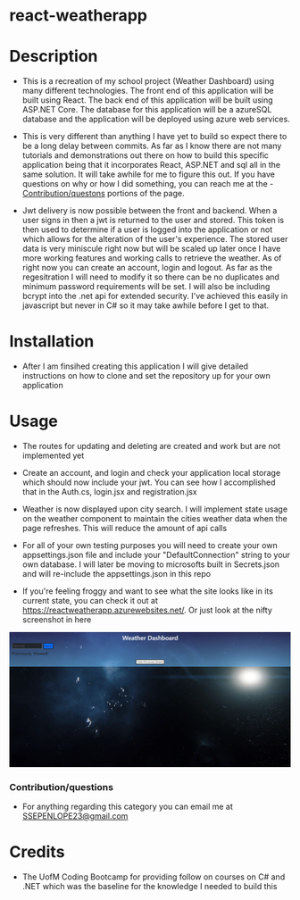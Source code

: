# react-weatherapp

# Description
- This is a recreation of my school project (Weather Dashboard) using many different technologies. The front end of this application will be built using React. The back end of this application will be built using ASP.NET Core. The database for this application will be a azureSQL database and the application will be deployed using azure web services.

- This is very different than anything I have yet to build so expect there to be a long delay between commits. As far as I know there are not many tutorials and demonstrations out there on how to build this specific application being that it incorporates React, ASP.NET and sql all in the same solution. It will take awhile for me to figure this out. If you have questions on why or how I did something, you can reach me at the - [Contribution/questons](#Contribution/Questions) portions of the page.

- Jwt delivery is now possible between the front and backend. When a user signs in then a jwt is returned to the user and stored. This token is then used to determine if a user is logged into the application or not which allows for the alteration of the user's experience. The stored user data is very miniscule right now but will be scaled up later once I have more working features and working calls to retrieve the weather. As of right now you can create an account, login and logout. As far as the regesitration I will need to modify it so there can be no duplicates and minimum password requirements will be set. I will also be including bcrypt into the .net api for extended security. I've achieved this easily in javascript but never in C# so it may take awhile before I get to that. 

# Installation
- After I am finsihed creating this application I will give detailed instructions on how to clone and set the repository up for your own application

# Usage
- The routes for updating and deleting are created and work but are not implemented yet

- Create an account, and login and check your application local storage which should now include your jwt. You can see how I accomplished that in the Auth.cs, login.jsx and registration.jsx

- Weather is now displayed upon city search. I will implement state usage on the weather component to maintain the cities weather data when the page refreshes. This will reduce the amount of api calls 

- For all of your own testing purposes you will need to create your own appsettings.json file and include your "DefaultConnection" string to your own database. I will later be moving to microsofts built in Secrets.json and will re-include the appsettings.json in this repo

- If you're feeling froggy and want to see what the site looks like in its current state, you can check it out at https://reactweatherapp.azurewebsites.net/. Or just look at the nifty screenshot in here

![alt text](./ClientApp/src/assets/images/screenshot.png)

### Contribution/questions
- For anything regarding this category you can email me at SSEPENLOPE23@gmail.com

# Credits
- The UofM Coding Bootcamp for providing follow on courses on C# and .NET which was the baseline for the knowledge I needed to build this
